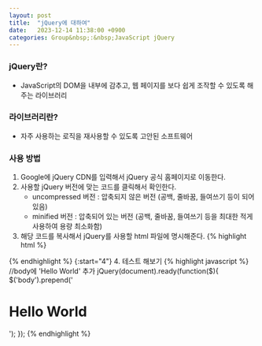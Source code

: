 ```yaml
---
layout: post
title:  "jQuery에 대하여"
date:   2023-12-14 11:38:00 +0900
categories: Group&nbsp;:&nbsp;JavaScript jQuery
---
```


### jQuery란?

- JavaScript의 DOM을 내부에 감추고, 웹 페이지를 보다 쉽게 조작할 수 있도록 해 주는 라이브러리

### 라이브러리란?

- 자주 사용하는 로직을 재사용할 수 있도록 고안된 소프트웨어

### 사용 방법

1. Google에 jQuery CDN를 입력해서 jQuery 공식 홈페이지로 이동한다.
2. 사용할 jQuery 버전에 맞는 코드를 클릭해서 확인한다. 
    - uncompressed 버전 : 압축되지 않은 버전 (공백, 줄바꿈, 들여쓰기 등이 되어있음)
    - minified 버전 : 압축되어 있는 버전 (공백, 줄바꿈, 들여쓰기 등을 최대한 적게 사용하여 용량 최소화함)
3. 해당 코드를 복사해서 jQuery를 사용할 html 파일에 명시해준다.
{% highlight html %}
<script
    src="https://code.jquery.com/jquery-3.5.1.js"
    integrity="sha256-QWo7LDvxbWT2tbbQ97B53yJnYU3WhH/C8ycbRAkjPDc="
    crossorigin="anonymous">
</script>
{% endhighlight %}
{:start="4"}
4. 테스트 해보기
{% highlight javascript %}
//body에 'Hello World' 추가
jQuery(document).ready(function($){
    $('body').prepend('<h1>Hello World</h1>');
});
{% endhighlight %}